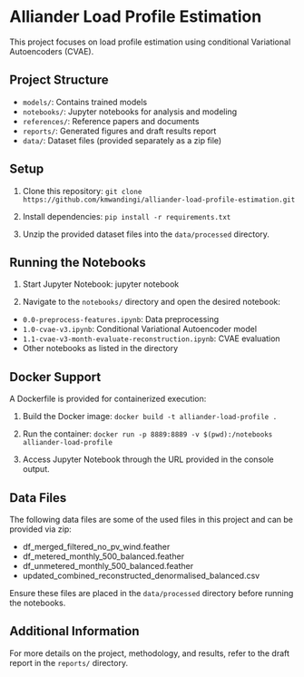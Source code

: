 # Alliander Load Profile Estimation

This project focuses on load profile estimation using conditional Variational Autoencoders (CVAE).

## Project Structure

- `models/`: Contains trained models
- `notebooks/`: Jupyter notebooks for analysis and modeling
- `references/`: Reference papers and documents
- `reports/`: Generated figures and draft results report
- `data/`: Dataset files (provided separately as a zip file)

## Setup

1. Clone this repository: `git clone https://github.com/kmwandingi/alliander-load-profile-estimation.git`

2. Install dependencies: `pip install -r requirements.txt`

3. Unzip the provided dataset files into the `data/processed` directory.

## Running the Notebooks

1. Start Jupyter Notebook:
jupyter notebook

2. Navigate to the `notebooks/` directory and open the desired notebook:
- `0.0-preprocess-features.ipynb`: Data preprocessing
- `1.0-cvae-v3.ipynb`: Conditional Variational Autoencoder model
- `1.1-cvae-v3-month-evaluate-reconstruction.ipynb`: CVAE evaluation
- Other notebooks as listed in the directory

## Docker Support

A Dockerfile is provided for containerized execution:

1. Build the Docker image:
`docker build -t alliander-load-profile .`

2. Run the container:
`docker run -p 8889:8889 -v $(pwd):/notebooks alliander-load-profile`

3. Access Jupyter Notebook through the URL provided in the console output.

## Data Files

The following data files are some of the used files in this project and can be provided via zip:
- df_merged_filtered_no_pv_wind.feather
- df_metered_monthly_500_balanced.feather
- df_unmetered_monthly_500_balanced.feather
- updated_combined_reconstructed_denormalised_balanced.csv

Ensure these files are placed in the `data/processed` directory before running the notebooks.

## Additional Information

For more details on the project, methodology, and results, refer to the draft report in the `reports/` directory.
